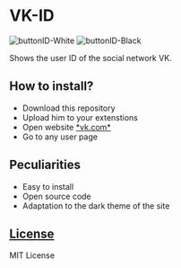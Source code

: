 # VK-ID
![buttonID-White](https://i.imgur.com/lkKZnRp.png)
![buttonID-Black](https://i.imgur.com/DFW5Gsk.png)

Shows the user ID of the social network VK.

## How to install?
- Download this repository
- Upload him to your extenstions
- Open website [\*vk.com\*](https://vk.com) 
- Go to any user page

## Peculiarities
- Easy to install
- Open source code
- Adaptation to the dark theme of the site

## [License](LICENSE)
MIT License